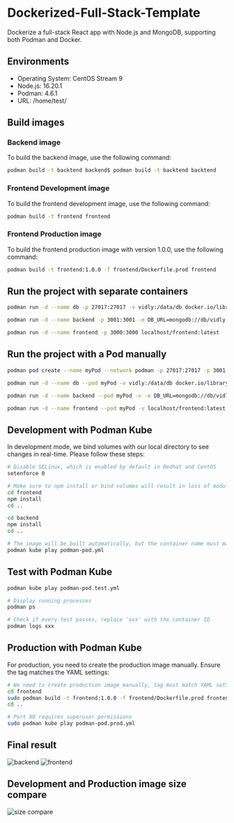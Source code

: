 # Dockerized-Full-Stack-Template

Dockerize a full-stack React app with Node.js and MongoDB, supporting both Podman and Docker.

## Environments

- Operating System: CentOS Stream 9
- Node.js: 16.20.1
- Podman: 4.6.1
- URL: /home/test/

## Build images

### Backend image

To build the backend image, use the following command:

```bash
podman build -t backtend backend$ podman build -t backtend backtend
```

### Frontend Development image

To build the frontend development image, use the following command:

```bash
podman build -t frontend frontend
```

### Frontend Production image

To build the frontend production image with version 1.0.0, use the following command:

```bash
podman build -t frontend:1.0.0 -f frontend/Dockerfile.prod frontend
```

## Run the project with separate containers

```bash
podman run -d --name db -p 27017:27017 -v vidly:/data/db docker.io/library/mongo:4.0-xenial

podman run -d --name backend -p 3001:3001 -e DB_URL=mongodb://db/vidly localhost/backend:latest

podman run -d --name frontend -p 3000:3000 localhost/frontend:latest
```

## Run the project with a Pod manually

```bash
podman pod create --name myPod --network podman -p 27017:27017 -p 3001:3001 -p 3000:3000

podman run -d --name db --pod myPod -v vidly:/data/db docker.io/library/mongo:4.0-xenial

podman run -d --name backend --pod myPod -v -e DB_URL=mongodb://db/vidly localhost/backend:latest

podman run -d --name frontend --pod myPod -v localhost/frontend:latest
```

## Development with Podman Kube

In development mode, we bind volumes with our local directory to see changes in real-time. Please follow these steps:

```bash
# Disable SELinux, which is enabled by default in Redhat and CentOS
setenforce 0

# Make sure to npm install or bind volumes will result in loss of modules inside the container
cd frontend
npm install
cd ..

cd backend
npm install
cd ..

# The image will be built automatically, but the container name must match the subdirectory name
podman kube play podman-pod.yml
```

## Test with Podman Kube

```bash
podman kube play podman-pod.test.yml

# Display running processes
podman ps

# Check if every test passes, replace 'xxx' with the container ID
podman logs xxx
```

## Production with Podman Kube

For production, you need to create the production image manually. Ensure the tag matches the YAML settings:

```bash
# We need to create production image manually, tag must match YAML setting
cd frontend
sudo podman build -t frontend:1.0.0 -f frontend/Dockerfile.prod frontend
cd ..

# Port 80 requires superuser permissions
sudo podman kube play podman-pod.prod.yml

```

## Final result
![backend](https://github.com/orenccl/Dockerized-Full-Stack-Template/assets/16741926/f7567c18-681a-4f63-b664-fc30ad8cb536)
![frontend](https://github.com/orenccl/Dockerized-Full-Stack-Template/assets/16741926/16ed177f-d776-4f35-8aff-a3637bd4e676)

## Development and Production image size compare
![size compare](https://github.com/orenccl/Dockerized-Full-Stack-Template/assets/16741926/06dd779b-2761-4780-8058-9ade0fabf835)

